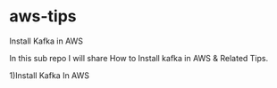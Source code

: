 # aws-tips
Install Kafka in AWS

In this sub repo I will share How to Install kafka in AWS  & Related Tips.

1)Install Kafka In AWS
